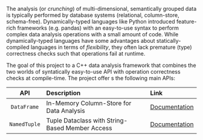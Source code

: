 The analysis (or _crunching_) of multi-dimensional, semantically grouped data is typically performed by database systems (relational, column-store, schema-free).
Dynamically-typed languages like Python introduced feature-rich frameworks (e.g. pandas) with an easy-to-use syntax to perform complex data analysis operations with a small amount of code.
While dynamically-typed languages have some advantages about statically-compiled languages in terms of _flexibility_, they often lack premature (type) correctness checks such that operations fail at runtime.

The goal of this project to a C++ data analysis framework that combines the two worlds of syntatically easy-to-use API with operation correctness checks at compile-time.
The project offer s the following main APIs:

| API | Description | Link |
|:---:|:------------|:-----|
| `DataFrame` | In-Memory Column-Store for Data Analysis | [Documentation](api/dataframe.md) |
| `NamedTuple` | Tuple Dataclass with String-Based Member Access | [Documentation](api/namedtuple.md) |